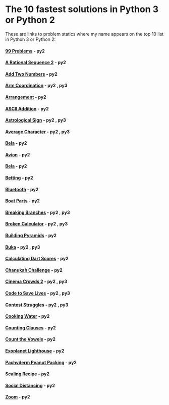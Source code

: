 # The 10 fastest solutions in Python 3 or Python 2 

These are links to problem statics where my name appears on the top 10 list in Python 3 or Python 2:
#### [99 Problems](https://open.kattis.com/problems/99problems/statistics) - py2
#### [A Rational Sequence 2](https://open.kattis.com/problems/rationalsequence2/statistics) - py2
#### [Add Two Numbers](https://open.kattis.com/problems/addtwonumbers/statistics) - py2
#### [Arm Coordination](https://open.kattis.com/problems/armcoordination/statistics) - py2 , py3
#### [Arrangement](https://open.kattis.com/problems/upprodun/statistics) - py2
#### [ASCII Addition](https://open.kattis.com/problems/asciiaddition/statistics) - py2
#### [Astrological Sign](https://open.kattis.com/problems/astrologicalsign/statistics) - py2 , py3
#### [Average Character](https://open.kattis.com/problems/averagecharacter/statistics) - py2 , py3
#### [Bela](https://open.kattis.com/problems/bela/statistics) - py2
#### [Avion](https://open.kattis.com/problems/avion/statistics) - py2
#### [Bela](https://open.kattis.com/problems/bela/statistics) - py2
#### [Betting](https://open.kattis.com/problems/betting/statistics) - py2
#### [Bluetooth](https://open.kattis.com/problems/bluetooth/statistics) - py2
#### [Boat Parts](https://open.kattis.com/problems/boatparts/statistics) - py2
#### [Breaking Branches](https://open.kattis.com/problems/breakingbranches/statistics) - py2 , py3
#### [Broken Calculator](https://open.kattis.com/problems/brokencalculator/statistics) - py2 , py3
#### [Building Pyramids](https://open.kattis.com/problems/pyramids/statistics) - py2
#### [Buka](https://open.kattis.com/problems/buka/statistics) - py2 , py3
#### [Calculating Dart Scores](https://open.kattis.com/problems/calculatingdartscores/statistics) - py2
#### [Chanukah Challenge](https://open.kattis.com/problems/chanukah/statistics) - py2
#### [Cinema Crowds 2](https://open.kattis.com/problems/cinema2/statistics) - py2 , py3
#### [Code to Save Lives](https://open.kattis.com/problems/codetosavelives/statistics) - py2 , py3
#### [Contest Struggles](https://open.kattis.com/problems/conteststruggles/statistics) - py2 , py3
#### [Cooking Water](https://open.kattis.com/problems/cookingwater/statistics) - py2
#### [Counting Clauses](https://open.kattis.com/problems/countingclauses/statistics) - py2
#### [Count the Vowels](https://open.kattis.com/problems/countthevowels/statistics) - py2
#### [Exoplanet Lighthouse](https://open.kattis.com/problems/exoplanetlighthouse/statistics) - py2
#### [Pachyderm Peanut Packing](https://open.kattis.com/problems/pachydermpeanutpacking/statistics) - py2
#### [Scaling Recipe](https://open.kattis.com/problems/scalingrecipe/statistics) - py2
#### [Social Distancing](https://open.kattis.com/problems/socialdistancing2/statistics) - py2
#### [Zoom](https://open.kattis.com/problems/astrologicalsign/statistics) - py2
